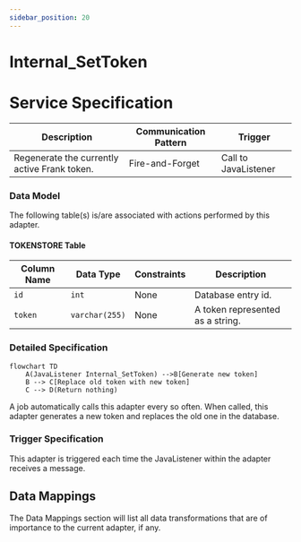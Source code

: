 ```yaml
---
sidebar_position: 20
---
```


# Internal_SetToken

# Service Specification
| Description | Communication Pattern | Trigger | 
| --- | --- | --- | 
| Regenerate the currently active Frank token. | Fire-and-Forget | Call to JavaListener

### Data Model
The following table(s) is/are associated with actions performed by this adapter.

#### TOKENSTORE Table

| **Column Name**  | **Data Type**   | **Constraints** | **Description** |
| --- | --- | --- | --- |
| `id` | `int`| None| Database entry id. |
| `token` | `varchar(255)` | None | A token represented as a string. |

### Detailed Specification
```mermaid
flowchart TD
    A(JavaListener Internal_SetToken) -->B[Generate new token]
    B --> C[Replace old token with new token]
    C --> D(Return nothing)
```

A job automatically calls this adapter every so often. When called, this adapter generates a new token and replaces the old one in the database.

### Trigger Specification
This adapter is triggered each time the JavaListener within the adapter receives a message.

## Data Mappings
The Data Mappings section will list all data transformations that are of importance to the current adapter, if any.
